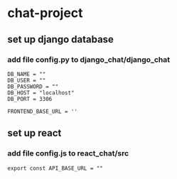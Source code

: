 # chat-project

## set up django database
### add file config.py to django_chat/django_chat

```
DB_NAME = ""
DB_USER = ""
DB_PASSWORD = ""
DB_HOST = "localhost"
DB_PORT = 3306

FRONTEND_BASE_URL = ''
```

## set up react
### add file config.js to react_chat/src

```
export const API_BASE_URL = ""
```
